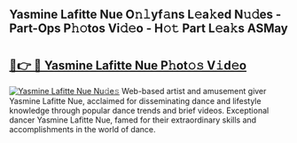 ## Yasmine Lafitte Nue O𝚗𝚕yf𝚊ns L𝚎a𝚔ed N𝚞𝚍es - Part-Ops P𝚑𝚘tos Vi𝚍𝚎o - H𝚘𝚝 Part L𝚎a𝚔s ASMay

# <h2><a href="http://kfd6ic6.oniu.top/?m=Yasmine+Lafitte+Nue">🔗👉 🔴 Yasmine Lafitte Nue P𝚑ot𝚘𝚜 V𝚒d𝚎o</a></h2>

[![Yasmine Lafitte Nue Nu𝚍e𝚜](https://i.imgur.com/0qMVB7G.gif)](http://kfd6ic6.oniu.top/?m=Yasmine+Lafitte+Nue)
Web-based artist and amusement giver Yasmine Lafitte Nue, acclaimed for disseminating dance and lifestyle knowledge through popular dance trends and brief videos. Exceptional dancer Yasmine Lafitte Nue, famed for their extraordinary skills and accomplishments in the world of dance.  
